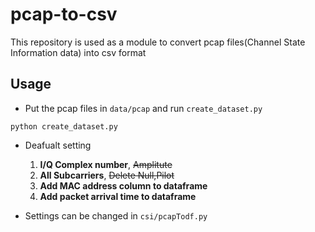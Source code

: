 # pcap-to-csv
This repository is used as a module to convert pcap files(Channel State Information data) into csv format

## Usage
* Put the pcap files in `data/pcap` and run `create_dataset.py`
```buildoutcfg
python create_dataset.py
```

* Deafualt setting
    1. **I/Q Complex number**, ~~Amplitute~~
    2. **All Subcarriers**, ~~Delete Null,Pilot~~
    3. **Add MAC address column to dataframe**
    4. **Add packet arrival time to dataframe**
  
      
* Settings can be changed in `csi/pcapTodf.py`
